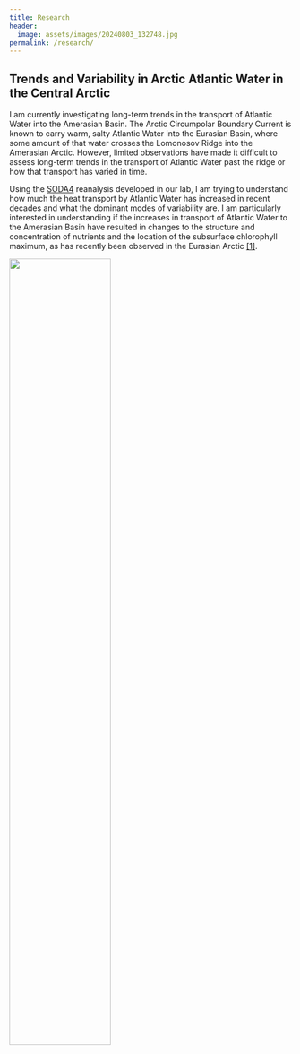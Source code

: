 ```yaml
---
title: Research
header:
  image: assets/images/20240803_132748.jpg
permalink: /research/
---
```


## Trends and Variability in Arctic Atlantic Water in the Central Arctic

I am currently investigating long-term trends in the transport of Atlantic Water into the Amerasian Basin. The Arctic Circumpolar Boundary Current is known to carry warm, salty Atlantic Water into the Eurasian Basin, where some amount of that water crosses the Lomonosov Ridge into the Amerasian Arctic. However, limited observations have made it difficult to assess long-term trends in the transport of Atlantic Water past the ridge or how that transport has varied in time.

Using the [SODA4](https://soda.umd.edu) reanalysis developed in our lab, I am trying to understand how much the heat transport by Atlantic Water has increased in recent decades and what the dominant modes of variability are. I am particularly interested in understanding if the increases in transport of Atlantic Water to the Amerasian Basin have resulted in changes to the structure and concentration of nutrients and the location of the subsurface chlorophyll maximum, as has recently been observed in the Eurasian Arctic [[1]](https://www.science.org/doi/10.1126/sciadv.adq7580).

<img src="/assets/images/acbc_fig1.jpg" width="60%">


